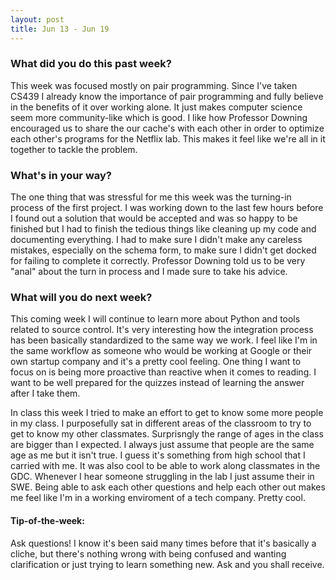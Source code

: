 ```yaml
---
layout: post
title: Jun 13 - Jun 19
---
```

### What did you do this past week? ###
This week was focused mostly on pair programming. Since I've taken CS439 I already know the importance of pair programming and fully believe in the benefits of it over working alone. It just makes computer science seem more community-like which is good. I like how Professor Downing encouraged us to share the our cache's with each other in order to optimize each other's programs for the Netflix lab. This makes it feel like we're all in it together to tackle the problem. 

### What's in your way? ###
The one thing that was stressful for me this week was the turning-in process of the first project. I was working down to the last few hours before I found out a solution that would be accepted and was so happy to be finished but I had to finish the tedious things like cleaning up my code and documenting everything. I had to make sure I didn't make any careless mistakes, especially on the schema form, to make sure I didn't get docked for failing to complete it correctly. Professor Downing told us to be very "anal" about the turn in process and I made sure to take his advice.

### What will you do next week? ###
This coming week I will continue to learn more about Python and tools related to source control. It's very interesting how the integration process has been basically standardized to the same way we work. I feel like I'm in the same workflow as someone who would be working at Google or their own startup company and it's a pretty cool feeling. One thing I want to focus on is being more proactive than reactive when it comes to reading. I want to be well prepared for the quizzes instead of learning the answer after I take them.

In class this week I tried to make an effort to get to know some more people in my class. I purposefully sat in different areas of the classroom to try to get to know my other classmates. Surprisngly the range of ages in the class are bigger than I expected. I always just assume that people are the same age as me but it isn't true. I guess it's something from high school that I carried with me. It was also cool to be able to work along classmates in the GDC. Whenever I hear someone struggling in the lab I just assume their in SWE. Being able to ask each other questions and help each other out makes me feel like I'm in a working enviroment of a tech company. Pretty cool.

#### Tip-of-the-week: ####
Ask questions! I know it's been said many times before that it's basically a cliche, but there's nothing wrong with being confused and wanting clarification or just trying to learn something new. Ask and you shall receive.
